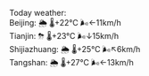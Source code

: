 Today weather:  
Beijing: 🌦   🌡️+22°C 🌬️←11km/h  
Tianjin: ⛈   🌡️+23°C 🌬️↓15km/h  
Shijiazhuang: 🌦   🌡️+25°C 🌬️↖6km/h  
Tangshan: 🌦   🌡️+27°C 🌬️←13km/h  
